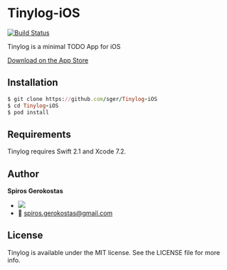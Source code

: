 Tinylog-iOS
===

[![Build Status](https://magnum.travis-ci.com/sger/Tinylog-iOS.svg?token=eNtGTmcp6xRPx3pzCGne&branch=master)](https://magnum.travis-ci.com/sger/Tinylog-iOS)

Tinylog is a minimal TODO App for iOS

[Download on the App Store](https://itunes.apple.com/gr/app/tinylog/id799267191?mt=8)

## Installation

```ruby
$ git clone https://github.com/sger/Tinylog-iOS
$ cd Tinylog-iOS
$ pod install
```

## Requirements

Tinylog requires Swift 2.1 and Xcode 7.2.

## Author

__Spiros Gerokostas__ 

- [![](https://img.shields.io/badge/twitter-sger-brightgreen.svg)](https://twitter.com/sger) 
- :email: spiros.gerokostas@gmail.com

## License

Tinylog is available under the MIT license. See the LICENSE file for more info.
